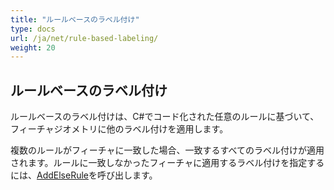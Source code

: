 ```yaml
---
title: "ルールベースのラベル付け"
type: docs
url: /ja/net/rule-based-labeling/
weight: 20
---
```


## **ルールベースのラベル付け**
ルールベースのラベル付けは、C#でコード化された任意のルールに基づいて、フィーチャジオメトリに他のラベル付けを適用します。

複数のルールがフィーチャに一致した場合、一致するすべてのラベル付けが適用されます。ルールに一致しなかったフィーチャに適用するラベル付けを指定するには、[AddElseRule](https://reference.aspose.com/gis/net/aspose.gis.rendering.labelings/rulebasedlabeling/methods/addelserule)を呼び出します。

